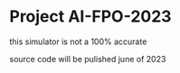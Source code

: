 # Project AI-FPO-2023
this simulator is not a 100% accurate
                                      
                                      
source code will be pulished june of 2023                                     
